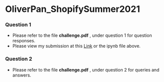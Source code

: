 # OliverPan_ShopifySummer2021

### Question 1

- Please refer to the file **challenge.pdf** , under question 1 for question responses.
- Please view my submission at this [Link](https://nbviewer.jupyter.org/github/oliverkpan/OliverPan_ShopifySummer2021/blob/main/OliverPan_ShopifySummer2021.ipynb) or the ipynb file above.

### Question 2

- Please refer to the file **challenge.pdf** , under question 2 for queries and answers.
